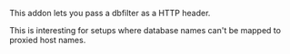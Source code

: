 This addon lets you pass a dbfilter as a HTTP header.

This is interesting for setups where database names can't be mapped to
proxied host names.
